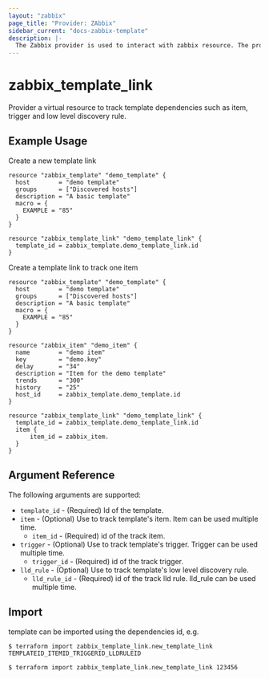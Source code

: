 ```yaml
---
layout: "zabbix"
page_title: "Provider: ZAbbix"
sidebar_current: "docs-zabbix-template"
description: |-
  The Zabbix provider is used to interact with zabbix resource. The provider needs to be configured with the proper credentials before it can be used.
---
```


# zabbix_template_link

Provider a virtual resource to track template dependencies such as item, trigger and low level discovery rule.

## Example Usage

Create a new template link

```hcl
resource "zabbix_template" "demo_template" {
  host        = "demo template"
  groups      = ["Discovered hosts"]
  description = "A basic template"
  macro = {
    EXAMPLE = "85"
  }
}

resource "zabbix_template_link" "demo_template_link" {
  template_id = zabbix_template.demo_template_link.id
}
```

Create a template link to track one item
```hcl
resource "zabbix_template" "demo_template" {
  host        = "demo template"
  groups      = ["Discovered hosts"]
  description = "A basic template"
  macro = {
    EXAMPLE = "85"
  }
}

resource "zabbix_item" "demo_item" {
  name        = "demo item"
  key         = "demo.key"
  delay       = "34"
  description = "Item for the demo template"
  trends      = "300"
  history     = "25"
  host_id     = zabbix_template.demo_template.id
}

resource "zabbix_template_link" "demo_template_link" {
  template_id = zabbix_template.demo_template_link.id
  item {
      item_id = zabbix_item.
  }
}
```

## Argument Reference

The following arguments are supported:

* `template_id` - (Required) Id of the template.
* `item` - (Optional) Use to track template's item. Item can be used multiple time.
    * `item_id` - (Required) id of the track item.
* `trigger` - (Optional) Use to track template's trigger. Trigger can be used multiple time.
    * `trigger_id` - (Required) id of the track trigger.
* `lld_rule` - (Optional) Use to track template's low level discovery rule.
    * `lld_rule_id` - (Required) id of the track lld rule. lld_rule can be used multiple time.


## Import

template can be imported using the dependencies id, e.g.
```
$ terraform import zabbix_template_link.new_template_link TEMPLATEID_ITEMID_TRIGGERID_LLDRULEID
```

```
$ terraform import zabbix_template_link.new_template_link 123456
```
